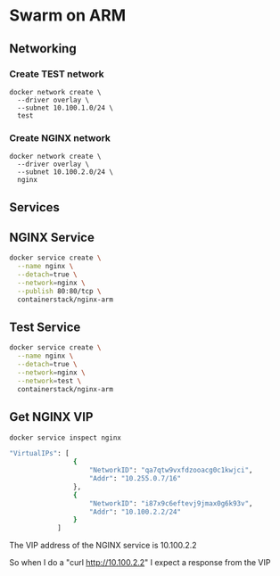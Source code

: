 # Swarm on ARM

## Networking
### Create TEST network
```shell
docker network create \
  --driver overlay \
  --subnet 10.100.1.0/24 \
  test
```

### Create NGINX network
```shell
docker network create \
  --driver overlay \
  --subnet 10.100.2.0/24 \
  nginx
```

## Services
## NGINX Service
```bash
docker service create \
  --name nginx \
  --detach=true \
  --network=nginx \
  --publish 80:80/tcp \
  containerstack/nginx-arm
  ```

  ## Test Service
```bash
docker service create \
  --name nginx \
  --detach=true \
  --network=nginx \
  --network=test \
  containerstack/nginx-arm
```

## Get NGINX VIP
```bash
docker service inspect nginx

"VirtualIPs": [
                {
                    "NetworkID": "qa7qtw9vxfdzooacg0c1kwjci",
                    "Addr": "10.255.0.7/16"
                },
                {
                    "NetworkID": "i87x9c6eftevj9jmax0g6k93v",
                    "Addr": "10.100.2.2/24"
                }
            ]
```
The VIP address of the NGINX service is 10.100.2.2

So when I do a "curl http://10.100.2.2" I expect a response from the VIP
